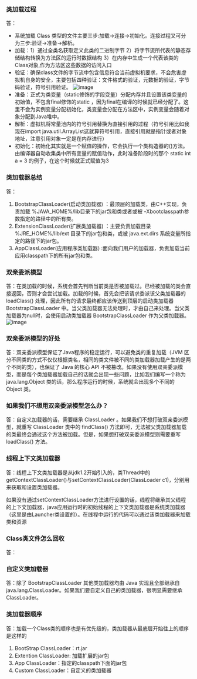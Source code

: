 ### 类加载过程
答：
- 系统加载 Class 类型的文件主要三步:加载->连接->初始化。连接过程又可分为三步:验证->准备->解析。
- 加载：1）通过全类名获取定义此类的二进制字节 2）将字节流所代表的静态存储结构转换为方法区的运行时数据结构
3）在内存中生成一个代表该类的Class对象,作为方法区这些数据的访问入口
- 验证：确保class文件的字节流中包含信息符合当前虚拟机要求，不会危害虚拟机自身的安全，主要包括四种验证：文件格式的验证，元数据的验证，字节码验证，符号引用验证。
![image](https://my-blog-to-use.oss-cn-beijing.aliyuncs.com/2019-6/%E9%AA%8C%E8%AF%81%E9%98%B6%E6%AE%B5.png)
- 准备：正式为类变量（static修饰的字段变量）分配内存并且设置该类变量的初始值，不包含final修饰的static ，因为final在编译的时候就已经分配了。这里不会为实例变量分配初始化，类变量会分配在方法区中，实例变量会随着对象分配到Java堆中。
- 解析：虚拟机将常量池内的符号引用替换为直接引用的过程（符号引用比如我现在import       java.util.ArrayList这就算符号引用，直接引用就是指针或者对象地址，注意引用对象一定是在内存进行）
- 初始化：初始化其实就是一个赋值的操作，它会执行一个类构造器的<clinit>()方法。由编译器自动收集类中所有变量的赋值动作，此时准备阶段时的那个 static int a = 3 的例子，在这个时候就正式赋值为3


### 类加载器总结
答：
1. BootstrapClassLoader(启动类加载器) ：最顶层的加载类，由C++实现，负责加载 %JAVA_HOME%/lib目录下的jar包和类或者或被 -Xbootclasspath参数指定的路径中的所有类。
2. ExtensionClassLoader(扩展类加载器) ：主要负责加载目录 %JRE_HOME%/lib/ext 目录下的jar包和类，或被 java.ext.dirs 系统变量所指定的路径下的jar包。
3. AppClassLoader(应用程序类加载器) :面向我们用户的加载器，负责加载当前应用classpath下的所有jar包和类。

### 双亲委派模型
答：在类加载的时候，系统会首先判断当前类是否被加载过。已经被加载的类会直接返回，否则才会尝试加载。加载的时候，首先会把该请求委派该父类加载器的 loadClass() 处理，因此所有的请求最终都应该传送到顶层的启动类加载器 BootstrapClassLoader 中。当父类加载器无法处理时，才由自己来处理。当父类加载器为null时，会使用启动类加载器 BootstrapClassLoader 作为父类加载器。
![image](https://my-blog-to-use.oss-cn-beijing.aliyuncs.com/2019-6/classloader_WPS%E5%9B%BE%E7%89%87.png)

### 双亲委派模型的好处
答：双亲委派模型保证了Java程序的稳定运行，可以避免类的重复加载（JVM 区分不同类的方式不仅仅根据类名，相同的类文件被不同的类加载器加载产生的是两个不同的类），也保证了 Java 的核心 API 不被篡改。如果没有使用双亲委派模型，而是每个类加载器加载自己的话就会出现一些问题，比如我们编写一个称为 java.lang.Object 类的话，那么程序运行的时候，系统就会出现多个不同的 Object 类。

### 如果我们不想用双亲委派模型怎么办？
答：自定义加载器的话，需要继承 ClassLoader 。如果我们不想打破双亲委派模型，就重写 ClassLoader 类中的 findClass() 方法即可，无法被父类加载器加载的类最终会通过这个方法被加载。但是，如果想打破双亲委派模型则需要重写 loadClass() 方法。

### 线程上下文类加载器
答：线程上下文类加载器是从jdk1.2开始引入的，类Thread中的getContextClassLoader()与setContextClassLoader(ClassLoader c1)，分别用来获取和设置类加载器。

如果没有通过setContextClassLoader方法进行设置的话，线程将继承其父线程的上下文加载器，java应用运行时的初始线程的上下文类加载器是系统类加载器（这里是由Launcher类设置的）。在线程中运行的代码可以通过该类加载器来加载类和资源

### Class类文件怎么回收
答：

### 自定义类加载器
答：除了 BootstrapClassLoader 其他类加载器均由 Java 实现且全部继承自java.lang.ClassLoader。如果我们要自定义自己的类加载器，很明显需要继承 ClassLoader。

### 类加载器顺序
答：加载一个Class类的顺序也是有优先级的，类加载器从最底层开始往上的顺序是这样的
1. BootStrap ClassLoader：rt.jar
2. Extention ClassLoader: 加载扩展的jar包
3. App ClassLoader：指定的classpath下面的jar包
4. Custom ClassLoader：自定义的类加载器